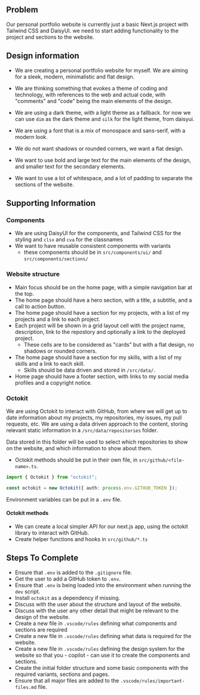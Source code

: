 ## Problem

Our personal portfolio website is currently just a basic Next.js project with Tailwind CSS and DaisyUI. we need to start adding functionality to the project and sections to the website.

## Design information

- We are creating a personal portfolio website for myself. We are aiming for a sleek, modern, minimalistic and flat design.
- We are thinking something that evokes a theme of coding and technology, with references to the web and actual code, with "comments" and "code" being the main elements of the design.
- We are using a dark theme, with a light theme as a fallback. for now we can use `dim` as the dark theme and `silk` for the light theme, from daisyui.
- We are using a font that is a mix of monospace and sans-serif, with a modern look.

- We do not want shadows or rounded corners, we want a flat design.
- We want to use bold and large text for the main elements of the design, and smaller text for the secondary elements.
- We want to use a lot of whitespace, and a lot of padding to separate the sections of the website.

## Supporting Information

### Components

- We are using DaisyUI for the components, and Tailwind CSS for the styling and `clsx` and `cva` for the classnames
- We want to have reusable consistent components with variants
  - these components should be in `src/components/ui/` and `src/components/sections/`

### Website structure

- Main focus should be on the home page, with a simple navigation bar at the top.
- The home page should have a hero section, with a title, a subtitle, and a call to action button.
- The home page should have a section for my projects, with a list of my projects and a link to each project.
- Each project will be shown in a grid layout cell with the project name, description, link to the repostory and optionally a link to the deployed project.
  - These cells are to be considered as "cards" but with a flat design, no shadows or rounded corners.
- The home page should have a section for my skills, with a list of my skills and a link to each skill.
  - Skills should be data driven and stored in `/src/data/`.
- Home page should have a footer section, with links to my social media profiles and a copyright notice.

### Octokit

We are using Octokit to interact with GitHub, from where we will get up to date information about my projects, my repositories, my issues, my pull requests, etc.
We are using a data driven approach to the content, storing relevant static information in a `/src/data/repositories` folder.

Data stored in this folder will be used to select which repositories to show on the website, and which information to show about them.

- Octokit methods should be put in their own file, in `src/github/<file-name>.ts`.

```ts
import { Octokit } from "octokit";

const octokit = new Octokit({ auth: process.env.GITHUB_TOKEN });
```

Environment variables can be put in a `.env` file.

#### Octokit methods

- We can create a local simpler API for our next.js app, using the octokit library to interact with GitHub.
- Create helper functions and hooks in `src/github/*.ts`

## Steps To Complete

- Ensure that `.env` is added to the `.gitignore` file.
- Get the user to add a GitHub token to `.env`.
- Ensure that `.env` is being loaded into the environment when running the `dev` script.
- Install `octokit` as a dependency if missing.
- Discuss with the user about the structure and layout of the website.
- Discuss with the user any other detail that might be relevant to the design of the website.
- Create a new file in `.vscode/rules` defining what components and sections are required
- Create a new file in `.vscode/rules` defining what data is required for the website.
- Create a new file in `.vscode/rules` defining the design system for the website so that you - copilot - can use it to create the components and sections.
- Create the initial folder structure and some basic components with the required variants, sections and pages.
- Ensure that all major files are added to the `.vscode/rules/important-files.md` file.

